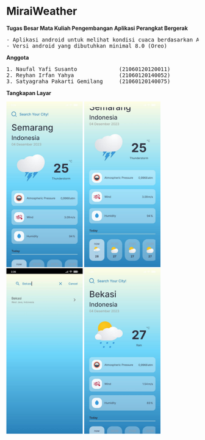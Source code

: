 # MiraiWeather
**Tugas Besar Mata Kuliah Pengembangan Aplikasi Perangkat Bergerak**
<pre>
- Aplikasi android untuk melihat kondisi cuaca berdasarkan API OpenWeatherMap
- Versi android yang dibutuhkan minimal 8.0 (Oreo)
</pre>

**Anggota**
<pre>
1. Naufal Yafi Susanto             (21060120120011)
2. Reyhan Irfan Yahya              (21060120140052) 
3. Satyagraha Pakarti Gemilang     (21060120140075)
</pre>

**Tangkapan Layar**
<div>
  <img width="200" src="assets/1.jpg"/> <img width="200" src="assets/2.jpg"/> <img width="200" src="assets/3.jpg"/> <img width="200" src="assets/4.jpg"/>
</div>
